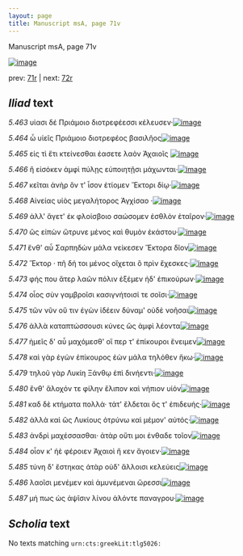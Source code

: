 ```yaml
---
layout: page
title: Manuscript msA, page 71v
---
```


Manuscript msA, page 71v

[![image](http://www.homermultitext.org/iipsrv?OBJ=IIP,1.0&FIF=/project/homer/pyramidal/deepzoom/hmt/vaimg/2017a/VA071VN_0573.tif&WID=100&CVT=JPEG)](http://www.homermultitext.org/ict2/?urn=urn:cite2:hmt:vaimg.2017a:VA071VN_0573)

prev:  [71r](../71r/) | next:  [72r](../72r/)

## *Iliad* text

*5.463* <a id="5.463"/> υἱασι δέ Πριάμοιο 					διοτρεφέεσσι κέλευσεν·[![image](http://www.homermultitext.org/iipsrv?OBJ=IIP,1.0&FIF=/project/homer/pyramidal/deepzoom/hmt/vaimg/2017a/VA071VN_0573.tif&RGN=0.501,0.2322,0.323,0.024&WID=1000&CVT=JPEG)](http://www.homermultitext.org/ict2/?urn=urn:cite2:hmt:vaimg.2017a:VA071VN_0573@0.501,0.2322,0.323,0.024)

*5.464* <a id="5.464"/> ὦ υἱεῖς Πριάμοιο 					διοτρεφέος βασιλῆος[![image](http://www.homermultitext.org/iipsrv?OBJ=IIP,1.0&FIF=/project/homer/pyramidal/deepzoom/hmt/vaimg/2017a/VA071VN_0573.tif&RGN=0.484,0.2479,0.33,0.027&WID=1000&CVT=JPEG)](http://www.homermultitext.org/ict2/?urn=urn:cite2:hmt:vaimg.2017a:VA071VN_0573@0.484,0.2479,0.33,0.027)

*5.465* <a id="5.465"/> εἰς τὶ ἔτι κτείνεσθαι ἐασετε λαὸν Ἀχαιοῖς 				[![image](http://www.homermultitext.org/iipsrv?OBJ=IIP,1.0&FIF=/project/homer/pyramidal/deepzoom/hmt/vaimg/2017a/VA071VN_0573.tif&RGN=0.498,0.263,0.321,0.0308&WID=1000&CVT=JPEG)](http://www.homermultitext.org/ict2/?urn=urn:cite2:hmt:vaimg.2017a:VA071VN_0573@0.498,0.263,0.321,0.0308)

*5.466* <a id="5.466"/> ἢ εἰσόκεν ἀμφὶ πύλῃς εὐποιητῇσι μάχωνται·[![image](http://www.homermultitext.org/iipsrv?OBJ=IIP,1.0&FIF=/project/homer/pyramidal/deepzoom/hmt/vaimg/2017a/VA071VN_0573.tif&RGN=0.5,0.278,0.344,0.0308&WID=1000&CVT=JPEG)](http://www.homermultitext.org/ict2/?urn=urn:cite2:hmt:vaimg.2017a:VA071VN_0573@0.5,0.278,0.344,0.0308)

*5.467* <a id="5.467"/> κεῖται ἀνὴρ ὃν τ' ἶσον ἐτίομεν Ἕκτορι δίῳ·[![image](http://www.homermultitext.org/iipsrv?OBJ=IIP,1.0&FIF=/project/homer/pyramidal/deepzoom/hmt/vaimg/2017a/VA071VN_0573.tif&RGN=0.491,0.2968,0.344,0.0308&WID=1000&CVT=JPEG)](http://www.homermultitext.org/ict2/?urn=urn:cite2:hmt:vaimg.2017a:VA071VN_0573@0.491,0.2968,0.344,0.0308)

*5.468* <a id="5.468"/> Αἰνείας υἱὸς 					μεγαλήτορος Ἀγχίσαο ·[![image](http://www.homermultitext.org/iipsrv?OBJ=IIP,1.0&FIF=/project/homer/pyramidal/deepzoom/hmt/vaimg/2017a/VA071VN_0573.tif&RGN=0.506,0.314,0.274,0.0308&WID=1000&CVT=JPEG)](http://www.homermultitext.org/ict2/?urn=urn:cite2:hmt:vaimg.2017a:VA071VN_0573@0.506,0.314,0.274,0.0308)

*5.469* <a id="5.469"/> ἀλλ' ἄγετ' ἐκ φλοίσβοιο σαώσομεν ἐσθλὸν ἑταῖρον·[![image](http://www.homermultitext.org/iipsrv?OBJ=IIP,1.0&FIF=/project/homer/pyramidal/deepzoom/hmt/vaimg/2017a/VA071VN_0573.tif&RGN=0.493,0.3298,0.369,0.0308&WID=1000&CVT=JPEG)](http://www.homermultitext.org/ict2/?urn=urn:cite2:hmt:vaimg.2017a:VA071VN_0573@0.493,0.3298,0.369,0.0308)

*5.470* <a id="5.470"/> ὣς εἰπὼν ὤτρυνε μὲνος καὶ θυμὸν ἑκάστου·[![image](http://www.homermultitext.org/iipsrv?OBJ=IIP,1.0&FIF=/project/homer/pyramidal/deepzoom/hmt/vaimg/2017a/VA071VN_0573.tif&RGN=0.49,0.3486,0.354,0.0316&WID=1000&CVT=JPEG)](http://www.homermultitext.org/ict2/?urn=urn:cite2:hmt:vaimg.2017a:VA071VN_0573@0.49,0.3486,0.354,0.0316)

*5.471* <a id="5.471"/> ἔνθ' αὖ Σαρπηδὼν μάλα 					νείκεσεν Ἕκτορα δῖον[![image](http://www.homermultitext.org/iipsrv?OBJ=IIP,1.0&FIF=/project/homer/pyramidal/deepzoom/hmt/vaimg/2017a/VA071VN_0573.tif&RGN=0.502,0.3681,0.342,0.0308&WID=1000&CVT=JPEG)](http://www.homermultitext.org/ict2/?urn=urn:cite2:hmt:vaimg.2017a:VA071VN_0573@0.502,0.3681,0.342,0.0308)

*5.472* <a id="5.472"/> Ἕκτορ · πῆ δή τοι μένος 					οἴχεται ὃ πρὶν ἔχεσκες·[![image](http://www.homermultitext.org/iipsrv?OBJ=IIP,1.0&FIF=/project/homer/pyramidal/deepzoom/hmt/vaimg/2017a/VA071VN_0573.tif&RGN=0.502,0.3854,0.342,0.0308&WID=1000&CVT=JPEG)](http://www.homermultitext.org/ict2/?urn=urn:cite2:hmt:vaimg.2017a:VA071VN_0573@0.502,0.3854,0.342,0.0308)

*5.473* <a id="5.473"/> φής που ἄτερ λαῶν πόλιν ἑξέμεν ἠδ' ἐπικούρων·[![image](http://www.homermultitext.org/iipsrv?OBJ=IIP,1.0&FIF=/project/homer/pyramidal/deepzoom/hmt/vaimg/2017a/VA071VN_0573.tif&RGN=0.503,0.402,0.362,0.0308&WID=1000&CVT=JPEG)](http://www.homermultitext.org/ict2/?urn=urn:cite2:hmt:vaimg.2017a:VA071VN_0573@0.503,0.402,0.362,0.0308)

*5.474* <a id="5.474"/> οἶος σὺν γαμβροῖσι κασιγνήτοισί τε σοῖσι·[![image](http://www.homermultitext.org/iipsrv?OBJ=IIP,1.0&FIF=/project/homer/pyramidal/deepzoom/hmt/vaimg/2017a/VA071VN_0573.tif&RGN=0.504,0.4207,0.311,0.0278&WID=1000&CVT=JPEG)](http://www.homermultitext.org/ict2/?urn=urn:cite2:hmt:vaimg.2017a:VA071VN_0573@0.504,0.4207,0.311,0.0278)

*5.475* <a id="5.475"/> τῶν νῦν οὔ τιν ἐγὼν ἰδέειν δύναμ' οὐδὲ νοῆσαι[![image](http://www.homermultitext.org/iipsrv?OBJ=IIP,1.0&FIF=/project/homer/pyramidal/deepzoom/hmt/vaimg/2017a/VA071VN_0573.tif&RGN=0.505,0.4373,0.343,0.0278&WID=1000&CVT=JPEG)](http://www.homermultitext.org/ict2/?urn=urn:cite2:hmt:vaimg.2017a:VA071VN_0573@0.505,0.4373,0.343,0.0278)

*5.476* <a id="5.476"/> ἀλλὰ καταπτώσσουσι κύνες ὣς ἀμφὶ λέοντα[![image](http://www.homermultitext.org/iipsrv?OBJ=IIP,1.0&FIF=/project/homer/pyramidal/deepzoom/hmt/vaimg/2017a/VA071VN_0573.tif&RGN=0.505,0.4545,0.349,0.0278&WID=1000&CVT=JPEG)](http://www.homermultitext.org/ict2/?urn=urn:cite2:hmt:vaimg.2017a:VA071VN_0573@0.505,0.4545,0.349,0.0278)

*5.477* <a id="5.477"/> ἡμεῖς δ' αὖ μαχόμεσθ' οἵ περ τ' ἐπίκουροι ἔνειμεν[![image](http://www.homermultitext.org/iipsrv?OBJ=IIP,1.0&FIF=/project/homer/pyramidal/deepzoom/hmt/vaimg/2017a/VA071VN_0573.tif&RGN=0.508,0.4726,0.356,0.0278&WID=1000&CVT=JPEG)](http://www.homermultitext.org/ict2/?urn=urn:cite2:hmt:vaimg.2017a:VA071VN_0573@0.508,0.4726,0.356,0.0278)

*5.478* <a id="5.478"/> καὶ γὰρ ἐγὼν ἐπίκουρος ἐὼν μάλα τηλόθεν ἥκω·[![image](http://www.homermultitext.org/iipsrv?OBJ=IIP,1.0&FIF=/project/homer/pyramidal/deepzoom/hmt/vaimg/2017a/VA071VN_0573.tif&RGN=0.503,0.4936,0.356,0.0278&WID=1000&CVT=JPEG)](http://www.homermultitext.org/ict2/?urn=urn:cite2:hmt:vaimg.2017a:VA071VN_0573@0.503,0.4936,0.356,0.0278)

*5.479* <a id="5.479"/> τηλοῦ γὰρ Λυκίη 					 Ξάνθῳ ἐπὶ δινήεντι·[![image](http://www.homermultitext.org/iipsrv?OBJ=IIP,1.0&FIF=/project/homer/pyramidal/deepzoom/hmt/vaimg/2017a/VA071VN_0573.tif&RGN=0.506,0.5116,0.302,0.0278&WID=1000&CVT=JPEG)](http://www.homermultitext.org/ict2/?urn=urn:cite2:hmt:vaimg.2017a:VA071VN_0573@0.506,0.5116,0.302,0.0278)

*5.480* <a id="5.480"/> ἔνθ' ἄλοχόν τε φίλην ἔλιπον καὶ νήπιον υἱόν[![image](http://www.homermultitext.org/iipsrv?OBJ=IIP,1.0&FIF=/project/homer/pyramidal/deepzoom/hmt/vaimg/2017a/VA071VN_0573.tif&RGN=0.51,0.5259,0.33,0.0278&WID=1000&CVT=JPEG)](http://www.homermultitext.org/ict2/?urn=urn:cite2:hmt:vaimg.2017a:VA071VN_0573@0.51,0.5259,0.33,0.0278)

*5.481* <a id="5.481"/> καδ δὲ κτήματα πολλὰ· τάτ' ἔλδεται ὅς τ' ἐπιδευής·[![image](http://www.homermultitext.org/iipsrv?OBJ=IIP,1.0&FIF=/project/homer/pyramidal/deepzoom/hmt/vaimg/2017a/VA071VN_0573.tif&RGN=0.514,0.5447,0.368,0.0278&WID=1000&CVT=JPEG)](http://www.homermultitext.org/ict2/?urn=urn:cite2:hmt:vaimg.2017a:VA071VN_0573@0.514,0.5447,0.368,0.0278)

*5.482* <a id="5.482"/> ἀλλὰ καὶ ὣς Λυκίους 					ὀτρύνω καὶ μέμον' αὐτός·[![image](http://www.homermultitext.org/iipsrv?OBJ=IIP,1.0&FIF=/project/homer/pyramidal/deepzoom/hmt/vaimg/2017a/VA071VN_0573.tif&RGN=0.501,0.5612,0.355,0.0278&WID=1000&CVT=JPEG)](http://www.homermultitext.org/ict2/?urn=urn:cite2:hmt:vaimg.2017a:VA071VN_0573@0.501,0.5612,0.355,0.0278)

*5.483* <a id="5.483"/> ἀνδρὶ μαχέσσασθαι· ἀτὰρ οὔτι μοι ἐνθαδε τοῖον[![image](http://www.homermultitext.org/iipsrv?OBJ=IIP,1.0&FIF=/project/homer/pyramidal/deepzoom/hmt/vaimg/2017a/VA071VN_0573.tif&RGN=0.506,0.5793,0.339,0.0278&WID=1000&CVT=JPEG)](http://www.homermultitext.org/ict2/?urn=urn:cite2:hmt:vaimg.2017a:VA071VN_0573@0.506,0.5793,0.339,0.0278)

*5.484* <a id="5.484"/> οἷον κ' ἠὲ φέροιεν Ἀχαιοὶ ἤ κεν ἄγοιεν·[![image](http://www.homermultitext.org/iipsrv?OBJ=IIP,1.0&FIF=/project/homer/pyramidal/deepzoom/hmt/vaimg/2017a/VA071VN_0573.tif&RGN=0.506,0.5995,0.301,0.0248&WID=1000&CVT=JPEG)](http://www.homermultitext.org/ict2/?urn=urn:cite2:hmt:vaimg.2017a:VA071VN_0573@0.506,0.5995,0.301,0.0248)

*5.485* <a id="5.485"/> τύνη δ' ἕστηκας ἀτὰρ οὐδ' ἄλλοισι κελεύεις[![image](http://www.homermultitext.org/iipsrv?OBJ=IIP,1.0&FIF=/project/homer/pyramidal/deepzoom/hmt/vaimg/2017a/VA071VN_0573.tif&RGN=0.511,0.6146,0.321,0.027&WID=1000&CVT=JPEG)](http://www.homermultitext.org/ict2/?urn=urn:cite2:hmt:vaimg.2017a:VA071VN_0573@0.511,0.6146,0.321,0.027)

*5.486* <a id="5.486"/> λαοῖσι μενέμεν καὶ ἀμυνέμεναι ὤρεσσι[![image](http://www.homermultitext.org/iipsrv?OBJ=IIP,1.0&FIF=/project/homer/pyramidal/deepzoom/hmt/vaimg/2017a/VA071VN_0573.tif&RGN=0.509,0.6311,0.321,0.027&WID=1000&CVT=JPEG)](http://www.homermultitext.org/ict2/?urn=urn:cite2:hmt:vaimg.2017a:VA071VN_0573@0.509,0.6311,0.321,0.027)

*5.487* <a id="5.487"/> μή πως ὡς ἁψῖσιν λίνου ἁλόντε παναγρου·[![image](http://www.homermultitext.org/iipsrv?OBJ=IIP,1.0&FIF=/project/homer/pyramidal/deepzoom/hmt/vaimg/2017a/VA071VN_0573.tif&RGN=0.507,0.6476,0.346,0.027&WID=1000&CVT=JPEG)](http://www.homermultitext.org/ict2/?urn=urn:cite2:hmt:vaimg.2017a:VA071VN_0573@0.507,0.6476,0.346,0.027)

## *Scholia* text

No texts matching `urn:cts:greekLit:tlg5026:`